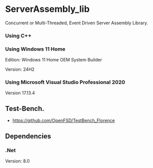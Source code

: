 # ServerAssembly_lib
Concurrent or Multi-Threaded, Event Driven Server Assembly Library.

### Using C++

### Using Windows 11 Home
Edition: Windows 11 Home OEM System Builder

Version: 24H2

### Using Microsoft Visual Studio Professional 2020

Version 17.13.4

## Test-Bench.
 - https://github.com/OpenFSD/TestBench_Florence

## Dependencies
### .Net

Version: 8.0
